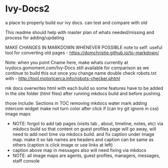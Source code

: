# Ivy-Docs2
a place to properly build our ivy docs. can test and compare with old

This readme should help with master plan of whats needed/missing and process for adding/updating

MAKE CHANGES IN MARKDOWN WHENEVER POSSIBLE
note to self: useful tool for converting old pages - https://domchristie.github.io/to-markdown/

Note: when you point Cname here, make whats currently at ivydocs.gomoment.com/Ivy-Docs still available for comparison as we continue to build this out
      once you change name double check robots.txt with - http://tool.motoricerca.info/robots-checker.phtml

mk docs overwrites html with each build so some features have to be added in the site folder (html files) after running mkdocs build and before pushing.

those include:
Sections in TOC
removing mkdocs water mark
adding intercom widget
make not turn color after click if (can try git ignore in css)
image maps 
 - NOTE: forgot to add tab pages (visits tab , about, timeline, notes, etc) via mkdocs build so that content on guest profiles page will go away, will need to add next time via mkdocs build. and fix caption under image map. make it so tab names are headers and caption can be same as others (caption is click image or use links at left)
 - caption above map in messages also will need fixing via mkdocs
 - NOTE: all image maps are agents, guest profiles, managers, messages, staff console


